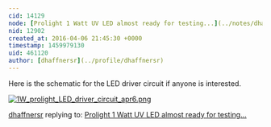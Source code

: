 ```yaml
---
cid: 14129
node: [Prolight 1 Watt UV LED almost ready for testing...](../notes/dhaffnersr/04-01-2016/prolight-1-watt-uv-led-almost-ready-for-testing)
nid: 12902
created_at: 2016-04-06 21:45:30 +0000
timestamp: 1459979130
uid: 461120
author: [dhaffnersr](../profile/dhaffnersr)
---
```


Here is the schematic for the LED driver circuit if anyone is interested.


[![1W_prolight_LED_driver_circuit_apr6.png](//i.publiclab.org/system/images/photos/000/015/391/large/1W_prolight_LED_driver_circuit_apr6.png)](//i.publiclab.org/system/images/photos/000/015/391/original/1W_prolight_LED_driver_circuit_apr6.png)





[dhaffnersr](../profile/dhaffnersr) replying to: [Prolight 1 Watt UV LED almost ready for testing...](../notes/dhaffnersr/04-01-2016/prolight-1-watt-uv-led-almost-ready-for-testing)

